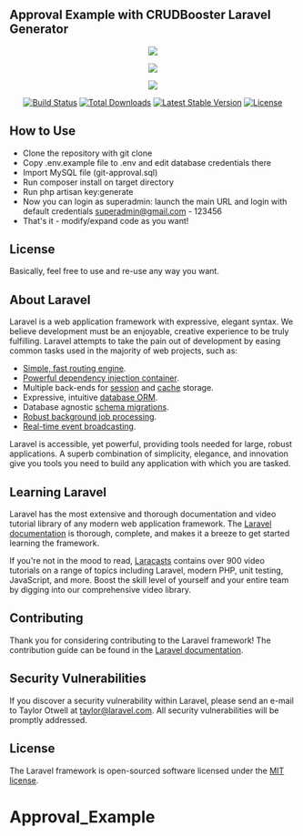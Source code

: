 ## Approval Example with CRUDBooster Laravel Generator

<p align="center"><img src="https://lh3.googleusercontent.com/zzChKSNvad41N2Dx7xBkxWNVlbhzdGrkOT_pAQjki8xJyKhOtrJ4GA1ViP1yw8qmcMjpw0yEkbXCNZOTvOqRMV2Sa6Sei3_k0oPCbhLLdokL59wRyfDeR9fMIujC6jMHkxeQVGHOpqXrzr1BCQe8MA0YYWpIQXZi6mSJg4o5DhENoGp_oWzzKl3cE03mZdwdgMPOoQq-IGgfdgBqfAVwMwUNZwfqVKFOcDWJdWU1Ddz7_UFFTsXGCc_tS1mLP-eLljHjLGwqu5CfLkxHeG_q_L6aphyUAudJm8E5Eh8RIkCZh9xsA-iliKuxZn3spoM08Pt7q1kzOLIOFq-heGhGpHXe-rnJh6OGRpkc3wAT9cEK9IiR13BFe1VuafdFhGAShFCMpa8T1yZsd-NyazVgvuzXAYdEYQZqs1j3magPDPlOw0OyFnPJc7WXDwKluLFo1aVN-dQxYncZxHjKT6UWpts999cW2b69kqgOaox212wtZzSkvQbixEufPJ2CqOzWGRC3Ld7-URueUIu_4nEZ0KXmdFDNeVK0v-iMkbR0n7o2Mj0pwlzEnNL8wc1O4Dd-UTJ5ylvF5MJ2CYE_dLqrF-gE_8INyaI4ZCza1xJBEZa6LQls42HxhIelK7JI8uXCJfSuZHk7h4mkZiH6R73hycnZy-TzUvXfQDiF1JMBWGuMy-dA5TAGGg=w1357-h607-no"></p>


<p align="center"><img src="https://lh3.googleusercontent.com/ECy87tUsOTCL-d1o6SFtpnlrWJf1clvQjhM1_P9y3CGUUg51jToowpUwsk1oObFJcN75rxVkFiNANccrPUw7szJMjKAB-nMGnU_d0FSgnG17wrZodgSQAoqJWiR9iE0gWxnt7z5YnRYrHdCQHLmQipnyrUHfkMGCNiuDY4udiH95M2pQY-zUqhOmgl9e56rdTDOhQRi-s0XBGsMZ0bl2Onkvn5Hta8ilw0XoKwjJFgjv5euWsfKfniolP0yXnkpYOIawGIpxxCK7eEIwxlmc8q48HJU7-UCHPcmF7ZxgI7ywgt1RHqsFdUrwyLaXkUgRFR5ki9NXNmBhfaQPj_OeSoOyKALcAnxcdTcOAIRSDLS0mh_fpwvWzGQjTGCT5tUeMJMuwKiumGiqXPl0c81CcvdKxS-O1b7lSCaXjA-Em5F-no0jVArw5ONegBIC9cB4oNX7aC9TWEIZYzFISoQiiWr1mkLMyr_a2pUYARmDUx2CbC2PS4Us8H0TK6DLZfdqIYLHb52jKdiEAz3BXNI4Xzrtkz6l8-v82MDNBN0ocHVJ0U-GfgiIkqBbMOWWpLymg59cKnWJfDyxKioqeidSJ8oeytJ_1Pt_UC2dYOSxga7b2ybfYWv_Pa4a0_uB6Jj8AZrkoeyK-a6JRJsnzz-t4BhEFmSlEaZjBbkr0Ie8M9pE9WZsxPViAR9kCpK93Scze0zaA6QAh3JxkldexNLIlmPTRSrKb1HK0GrG9up0W7HgMx4=w1355-h605-no"></p>





<p align="center"><img src="https://laravel.com/assets/img/components/logo-laravel.svg"></p>

<p align="center">
<a href="https://travis-ci.org/laravel/framework"><img src="https://travis-ci.org/laravel/framework.svg" alt="Build Status"></a>
<a href="https://packagist.org/packages/laravel/framework"><img src="https://poser.pugx.org/laravel/framework/d/total.svg" alt="Total Downloads"></a>
<a href="https://packagist.org/packages/laravel/framework"><img src="https://poser.pugx.org/laravel/framework/v/stable.svg" alt="Latest Stable Version"></a>
<a href="https://packagist.org/packages/laravel/framework"><img src="https://poser.pugx.org/laravel/framework/license.svg" alt="License"></a>
</p>

## How to Use

* Clone the repository with git clone
* Copy .env.example file to .env and edit database credentials there
* Import MySQL file (git-approval.sql) 
* Run composer install on target directory
* Run php artisan key:generate
* Now you can login as superadmin: launch the main URL and login with default credentials superadmin@gmail.com - 123456
* That's it - modify/expand code as you want!

## License

Basically, feel free to use and re-use any way you want.

## About Laravel

Laravel is a web application framework with expressive, elegant syntax. We believe development must be an enjoyable, creative experience to be truly fulfilling. Laravel attempts to take the pain out of development by easing common tasks used in the majority of web projects, such as:

- [Simple, fast routing engine](https://laravel.com/docs/routing).
- [Powerful dependency injection container](https://laravel.com/docs/container).
- Multiple back-ends for [session](https://laravel.com/docs/session) and [cache](https://laravel.com/docs/cache) storage.
- Expressive, intuitive [database ORM](https://laravel.com/docs/eloquent).
- Database agnostic [schema migrations](https://laravel.com/docs/migrations).
- [Robust background job processing](https://laravel.com/docs/queues).
- [Real-time event broadcasting](https://laravel.com/docs/broadcasting).

Laravel is accessible, yet powerful, providing tools needed for large, robust applications. A superb combination of simplicity, elegance, and innovation give you tools you need to build any application with which you are tasked.

## Learning Laravel

Laravel has the most extensive and thorough documentation and video tutorial library of any modern web application framework. The [Laravel documentation](https://laravel.com/docs) is thorough, complete, and makes it a breeze to get started learning the framework.

If you're not in the mood to read, [Laracasts](https://laracasts.com) contains over 900 video tutorials on a range of topics including Laravel, modern PHP, unit testing, JavaScript, and more. Boost the skill level of yourself and your entire team by digging into our comprehensive video library.

## Contributing

Thank you for considering contributing to the Laravel framework! The contribution guide can be found in the [Laravel documentation](http://laravel.com/docs/contributions).

## Security Vulnerabilities

If you discover a security vulnerability within Laravel, please send an e-mail to Taylor Otwell at taylor@laravel.com. All security vulnerabilities will be promptly addressed.

## License

The Laravel framework is open-sourced software licensed under the [MIT license](http://opensource.org/licenses/MIT).
# Approval_Example
